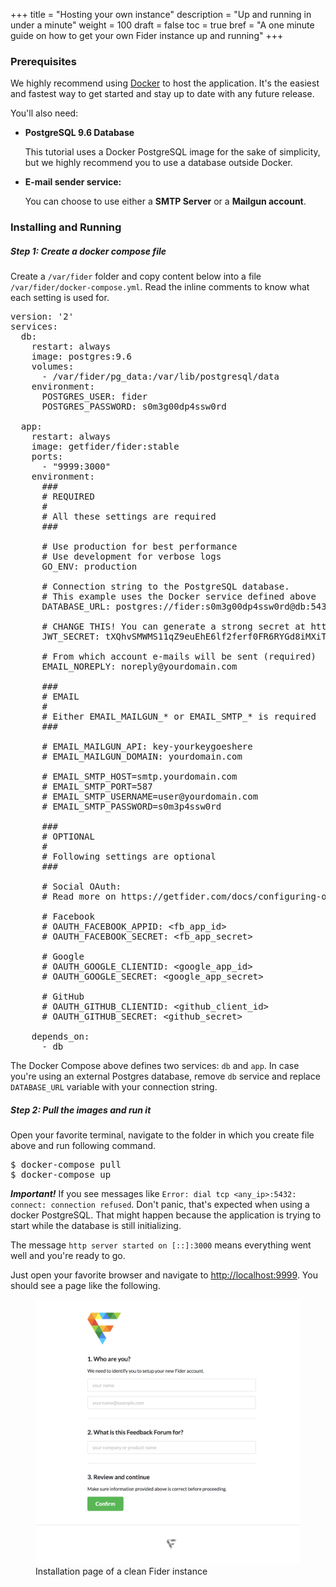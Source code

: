 +++
title = "Hosting your own instance"
description = "Up and running in under a minute"
weight = 100
draft = false
toc = true
bref = "A one minute guide on how to get your own Fider instance up and running"
+++

<h3>Prerequisites</h3>

<p>We highly recommend using <a href="https://www.docker.com/">Docker</a> to host the application. It's the easiest and fastest way to get started and stay up to date with any future release.</p>

<p>You'll also need:</p>

<ul>
<li>
  <b>PostgreSQL 9.6 Database</b>
  <p>This tutorial uses a Docker PostgreSQL image for the sake of simplicity, but we highly recommend you to use a database outside Docker.</p>
</li> 
<li>
  <b>E-mail sender service:</b>
  <p>You can choose to use either a <b>SMTP Server</b> or a <b>Mailgun account</b>.</p>
</li>
</ul>

<h3>Installing and Running</h3>

<h5>Step 1: Create a docker compose file</h5>

<p>
Create a <code>/var/fider</code> folder and copy content below into a file <code>/var/fider/docker-compose.yml</code>.
Read the inline comments to know what each setting is used for. 
</p>

<pre>
version: '2'
services:
  db:
    restart: always
    image: postgres:9.6
    volumes:
      - /var/fider/pg_data:/var/lib/postgresql/data
    environment:
      POSTGRES_USER: fider
      POSTGRES_PASSWORD: s0m3g00dp4ssw0rd

  app:
    restart: always
    image: getfider/fider:stable
    ports:
      - "9999:3000"
    environment:
      ###
      # REQUIRED
      #
      # All these settings are required
      ###

      # Use production for best performance
      # Use development for verbose logs
      GO_ENV: production
      
      # Connection string to the PostgreSQL database. 
      # This example uses the Docker service defined above
      DATABASE_URL: postgres://fider:s0m3g00dp4ssw0rd@db:5432/fider?sslmode=disable
      
      # CHANGE THIS! You can generate a strong secret at https://randomkeygen.com/
      JWT_SECRET: tXQhvSMWMS11qZ9euEhE6lf2ferf0FR6RYGd8iMXiTxxXtJ1XDVdTXPaLtV12ZGp

      # From which account e-mails will be sent (required)
      EMAIL_NOREPLY: noreply@yourdomain.com

      ###
      # EMAIL
      #
      # Either EMAIL_MAILGUN_* or EMAIL_SMTP_* is required
      ###

      # EMAIL_MAILGUN_API: key-yourkeygoeshere
      # EMAIL_MAILGUN_DOMAIN: yourdomain.com

      # EMAIL_SMTP_HOST=smtp.yourdomain.com
      # EMAIL_SMTP_PORT=587
      # EMAIL_SMTP_USERNAME=user@yourdomain.com
      # EMAIL_SMTP_PASSWORD=s0m3p4ssw0rd
      
      ###
      # OPTIONAL
      #
      # Following settings are optional
      ###

      # Social OAuth: 
      # Read more on https://getfider.com/docs/configuring-oauth/

      # Facebook
      # OAUTH_FACEBOOK_APPID: &lt;fb_app_id&gt;
      # OAUTH_FACEBOOK_SECRET: &lt;fb_app_secret&gt;

      # Google
      # OAUTH_GOOGLE_CLIENTID: &lt;google_app_id&gt;
      # OAUTH_GOOGLE_SECRET: &lt;google_app_secret&gt;

      # GitHub
      # OAUTH_GITHUB_CLIENTID: &lt;github_client_id&gt;
      # OAUTH_GITHUB_SECRET: &lt;github_secret&gt;

    depends_on:
      - db
</pre>

<p>The Docker Compose above defines two services: <code>db</code> and <code>app</code>. In case you're using an external Postgres database, remove <code>db</code> service and replace <code>DATABASE_URL</code> variable with your connection string.</p>

<h5>Step 2: Pull the images and run it</h5>

<p>Open your favorite terminal, navigate to the folder in which you create file above and run following command.</p>

<pre>
$ docker-compose pull
$ docker-compose up
</pre>

<p><i><b>Important!</b></i> If you see messages like <code>Error: dial tcp &lt;any_ip&gt;:5432: connect: connection refused</code>. Don't panic, that's expected when using a docker PostgreSQL. That might happen because the application is trying to start while the database is still initializing.</p>

<p>The message <code>http server started on [::]:3000</code> means everything went well and you're ready to go.</p>

<p>Just open your favorite browser and navigate to <a href="http://localhost:9999">http://localhost:9999</a>. You should see a page like the following.</p>

<figure>
    <img src="/images/docs/fider-clean-install.png" />
    <figcaption>Installation page of a clean Fider instance</figcaption>
</figure>